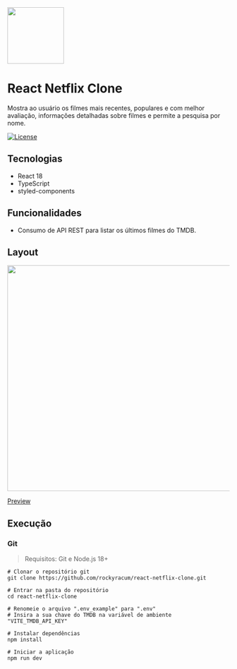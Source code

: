 <img src="https://upload.wikimedia.org/wikipedia/commons/thumb/a/a7/React-icon.svg/2300px-React-icon.svg.png" width="128" />

# React Netflix Clone

Mostra ao usuário os filmes mais recentes, populares e com melhor avaliação, informações detalhadas sobre filmes e permite a pesquisa por nome.

[![License](https://img.shields.io/npm/l/react)](https://github.com/rockyracum/react-netflix-clone/blob/master/LICENSE) 

## Tecnologias

- React 18
- TypeScript
- styled-components

## Funcionalidades

- Consumo de API REST para listar os últimos filmes do TMDB.

## Layout

<img src="https://i.ibb.co/mXJMq8T/react-netflix-clone.jpg" width="512" />

[Preview](https://rockyracum-netflix.vercel.app/)

## Execução

### Git

> Requisitos: Git e Node.js 18+

```shell
# Clonar o repositório git
git clone https://github.com/rockyracum/react-netflix-clone.git

# Entrar na pasta do repositório
cd react-netflix-clone

# Renomeie o arquivo ".env_example" para ".env"
# Insira a sua chave do TMDB na variável de ambiente "VITE_TMDB_API_KEY"

# Instalar dependências
npm install

# Iniciar a aplicação
npm run dev
```
